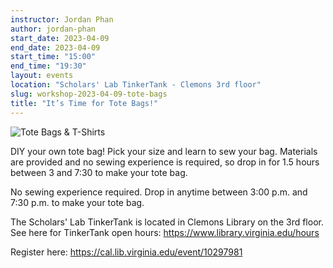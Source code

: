 ```yaml
---
instructor: Jordan Phan
author: jordan-phan
start_date: 2023-04-09
end_date: 2023-04-09
start_time: "15:00"
end_time: "19:30"
layout: events
location: "Scholars' Lab TinkerTank - Clemons 3rd floor"
slug: workshop-2023-04-09-tote-bags
title: "It’s Time for Tote Bags!"
---
```


![Tote Bags & T-Shirts](/assets/post-media/workshops/tote-bags.jpg)

DIY your own tote bag! Pick your size and learn to sew your bag. Materials are provided and no sewing experience is required, so drop in for 1.5 hours between 3 and 7:30 to make your tote bag.

No sewing experience required. Drop in anytime between 3:00 p.m. and 7:30 p.m. to make your tote bag.

The Scholars' Lab TinkerTank is located in Clemons Library on the 3rd floor. See here for TinkerTank open hours: <a href="https://www.library.virginia.edu/hours">https://www.library.virginia.edu/hours</a>

Register here: [https://cal.lib.virginia.edu/event/10297981 ](https://cal.lib.virginia.edu/event/10297981)
